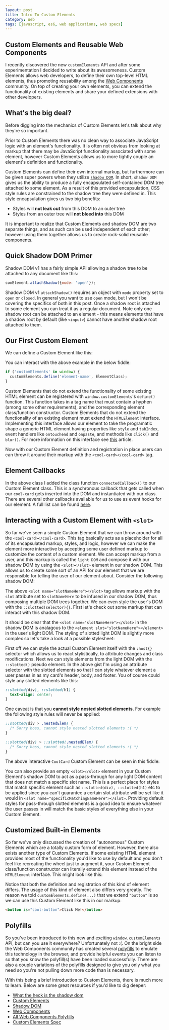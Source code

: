 ```yaml
---
layout: post
title: Intro To Custom Elements
category: Web
tags: [javascript, es6, web applications, web specs]
---
```


## Custom Elements and Reusable Web Components

I recently discovered the new `customElements` API and after some experimentation I decided to write about its awesomeness. Custom Elements allows web developers, to define their own top-level HTML elements, thus promoting reusability among the [Web Components](http://webcomponents.org/) community. On top of creating your own elements, you can extend the functionality of existing elements and share your defined extensions with other developers.

## What's the big deal?

Before digging into the mechanics of Custom Elements let's talk about why they're so important.

Prior to Custom Elements there was no clean way to associate JavaScript logic with an element's functionality. It is often not obvious from looking at markup that there may be JavaScript functionality associated with some element, however Custom Elements allows us to more tightly couple an element's definition and functionality.

Custom Elements can define their own internal markup, but furthermore can be given super powers when they utilize [`shadow DOM`](http://w3c.github.io/webcomponents/spec/shadow/). In short, `shadow DOM` gives us the ability to produce a fully encapsulated self-contained DOM tree attached to some element. As a result of this provided encapsulation, CSS style rules are constrained to the shadow tree they were defined in. This style encapsulation gives us two big benefits:

 - Styles will **not leak out** from this DOM to an outer tree
 - Styles from an outer tree will **not bleed into** this DOM

It is important to realize that Custom Elements and shadow DOM are two separate things, and as such can be used independent of each other; however using them together allows us to create rock-solid reusable components.

## Quick Shadow DOM Primer

Shadow DOM v1 has a fairly simple API allowing a shadow tree to be attached to any document like this:

```js
somElement.attachShadow({mode: 'open'});
```

Shadow DOM v1 `attachShadow()` requires an object with `mode` property set to `open` or `closed`. In general you want to use `open` mode, but I won't be covering the specifics of both in this post. Once a shadow root is attached to some element you can treat it as a regular document. Note only one shadow root can be attached to an element - this means elements that have a shadow root by default (like `<input>`) cannot have another shadow root attached to them.

## Our First Custom Element

We can define a Custom Element like this:

<script src="https://gist.github.com/domfarolino/3cc609b871f534c9a7a6c2575938f30c.js"></script>

You can interact with the above example in the below fiddle:

<script async src="//jsfiddle.net/domfarolino/799fo1r0/embed/html,result/"></script>

```js
if ('customElements' in window) {
  customElements.define('element-name', ElementClass);
}
```

Custom Elements that do not extend the functionality of some existing HTML element can be registered with `window.customElements`'s `define()` function. This function takes in a tag name that must contain a hyphen (among some other requirements), and the corresponding element class/function constructor. Custom Elements that do not extend the functionality of an existing element must extend the `HTMLElement` interface. Implementing this interface allows our element to take the programatic shape a generic HTML element having properties like `style` and `tabIndex`, event handlers like `ontouchend` and `onpaste`, and methods like `click()` and `blur()`. For more information on this interface see [this](https://developer.mozilla.org/en-US/docs/Web/API/HTMLElement) article.

Now with our Custom Element definition and registration in place users can can throw it around their markup with the `<cool-card></cool-card>` tag.

## Element Callbacks

In the above class I added the class function `connectedCallback()` to our Custom Element class. This is a synchronous callback that gets called when our `cool-card` gets inserted into the DOM and instantiated with our class. There are several other callbacks available for us to use as event hooks for our element. A full list can be found [here](https://developers.google.com/web/fundamentals/getting-started/primers/customelements#reactions).

## Interacting with a Custom Element with `<slot>`

So far we've seen a simple Custom Element that we can throw around with the `<cool-card></cool-card>`. This tag basically acts as a placeholder for all of its encapsulated markup, styles, and logic, however we can make the element more interactive by accepting some user defined markup to customize the content of a custom element. We can accept markup from a user, and this markup is called the `light DOM` and compose it with our shadow DOM by using the `<slot></slot>` element in our shadow DOM. This allows us to create some sort of an API for our element that we are responsible for telling the user of our element about. Consider the following shadow DOM:

<script src="https://gist.github.com/domfarolino/071653d1886c3916fbed9c18a3e2ce27.js"></script>

The above `<slot name="slotNameHere"></slot>` tag allows markup with the `slot` attribute set to `slotNameHere` to be infused in our shadow DOM, thus composing multiple DOM trees together. We can even style the user's DOM with the `::slotted(selector){}`. First let's check out some markup that can interact with this shadow DOM.

<script src="https://gist.github.com/domfarolino/46f48631bad63974e6f16f92db6233b4.js"></script>

It should be clear that the `<slot name="slotNameHere"></slot>` in the shadow DOM is analagous to the `<element slot="slotNameHere"></element>` in the user's light DOM. The styling of slotted light DOM is slightly more complex so let's take a look at a possible stylesheet:

<script src="https://gist.github.com/domfarolino/2326099d38dc1887c2b34166cb4f44ed.js"></script>

First off we can style the actual Custom Element itself with the `:host{}` selector which allows us to react stylistically, to attribute changes and class modifications. Next we can style elements from the light DOM with the `::slotted()` pseudo element. In the above gist I'm using an attribute selector with the slotted elements so that I can style whatever element a user passes in as my card's header, body, and footer. You of course could style any slotted elements like this:

```css
::slotted(div), ::slotted(h1) {
  text-align: center;
}
```

One caveat is that you **cannot style nested slotted elements**. For example the following style rules will never be applied:

```css
::slotted(div > .nestedElem) {
  /* Sorry boss, cannot style nested slotted elements :( */
}

::slotted(div) > ::slotted(.nestedElem) {
  /* Sorry boss, cannot style nested slotted elements :( */
}
```

The above interactive `CoolCard` Custom Element can be seen in this fiddle:

<script async src="//jsfiddle.net/domfarolino/n39ntatm/embed/html,result/"></script>

You can also provide an empty `<slot></slot>` element in your Custom Element's shadow DOM to act as a pass-through for any light DOM content that does not match a specific slot name. This is a perfect place for styles that match specific element such as `::slotted(div), ::slotted(h1)` etc to be applied since you can't guarantee a certain slot attribute will be set like it would in `<slot name="specificMatchingNameHere"></slot>`. Providing default styles for pass-through slotted elements is a good idea to ensure whatever the user passes in will match the basic styles of everything else in your Custom Element.

## Customized Built-in Elements

So far we've only discussed the creation of "autonomous" Custom Elements which are a totally custom form of element. However, there also exists another type of Custom Elements. If some existing HTML element provides most of the functionality you'd like to use by default and you don't feel like recreating the wheel just to augment it, your Custom Element class/function constructor can literally extend this element instead of the `HTMLElement` interface. This might look like this:

<script src="https://gist.github.com/domfarolino/abbc6d7a3693501bc43d0dc576cb11d0.js"></script>

Notice that both the definition and registration of this kind of element differs. The usage of this kind of element also differs very greatly. The reason we told `customElements.define(...)` that we extend `"button"` is so we can use this Custom Element like this in our markup:

```html
<button is="cool-button">Click Me!</button>
```

## Polyfills

So you've been introduced to this new and exciting `window.customElements` API, but can you use it everywhere? Unfortunately not :(. On the bright side the Web Components community has created several [polyfills](http://webcomponents.org/polyfills/) to emulate this technology in the browser, and provide helpful events you can listen to so that you know the polyfill(s) have been loaded successfully. There are also a couple variations of the polyfills designed to give you only what you need so you're not pulling down more code than is necessary.

With this being a brief introduction to Custom Elements, there is much more to learn. Below are some great resources if you'd like to dig deeper:

 - [What the heck is the shadow dom](https://glazkov.com/2011/01/14/what-the-heck-is-shadow-dom/)
 - [Custom Elements](https://developers.google.com/web/fundamentals/getting-started/primers/customelements)
 - [Shadow DOM](https://developers.google.com/web/fundamentals/getting-started/primers/shadowdom)
 - [Web Components](http://webcomponents.org/articles/introduction-to-custom-elements/)
 - [All Web Components Polyfills](http://webcomponents.org/polyfills/)
 - [Custom Elements Spec](https://www.w3.org/TR/custom-elements/)
